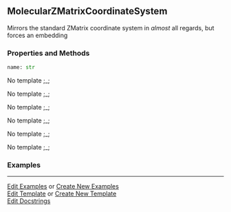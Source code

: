 ## <a id="Psience.Molecools.CoordinateSystems.MolecularZMatrixCoordinateSystem">MolecularZMatrixCoordinateSystem</a>
Mirrors the standard ZMatrix coordinate system in _almost_ all regards, but forces an embedding

### Properties and Methods
```python
name: str
```
No template ;_;

No template ;_;

No template ;_;

No template ;_;

No template ;_;

No template ;_;

### Examples


___

[Edit Examples](https://github.com/McCoyGroup/Psience/edit/edit/ci/examples/ci/docs/Psience/Molecools/CoordinateSystems/MolecularZMatrixCoordinateSystem.md) or 
[Create New Examples](https://github.com/McCoyGroup/Psience/new/edit/?filename=ci/examples/ci/docs/Psience/Molecools/CoordinateSystems/MolecularZMatrixCoordinateSystem.md) <br/>
[Edit Template](https://github.com/McCoyGroup/Psience/edit/edit/ci/docs/ci/docs/Psience/Molecools/CoordinateSystems/MolecularZMatrixCoordinateSystem.md) or 
[Create New Template](https://github.com/McCoyGroup/Psience/new/edit/?filename=ci/docs/templates/ci/docs/Psience/Molecools/CoordinateSystems/MolecularZMatrixCoordinateSystem.md) <br/>
[Edit Docstrings](https://github.com/McCoyGroup/Psience/edit/edit/Psience/Molecools/CoordinateSystems.py?message=Update%20Docs)
